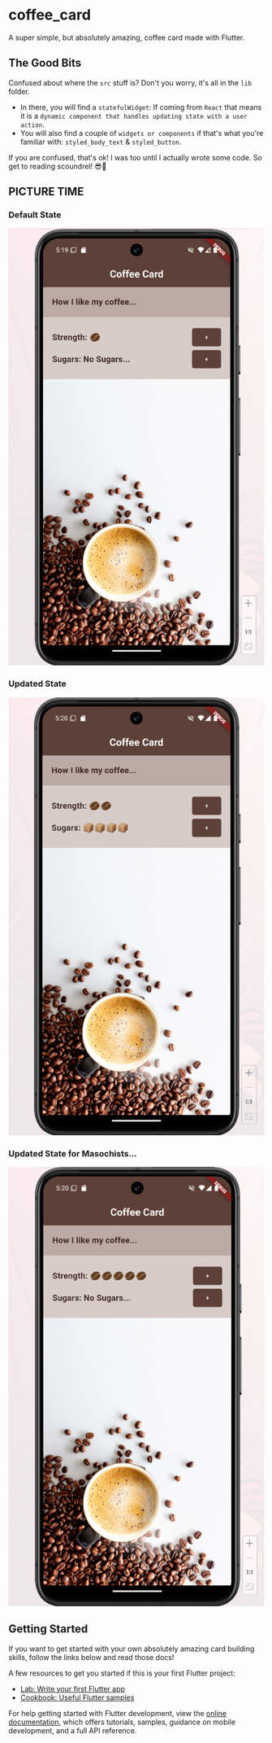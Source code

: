# coffee_card

A super simple, but absolutely amazing, coffee card made with Flutter.

## The Good Bits

Confused about where the `src` stuff is? Don't you worry, it's all in the `lib` folder.

- In there, you will find a `statefulWidget`: If coming from `React` that means it is a `dynamic component that handles updating state with a user action`.
- You will also find a couple of `widgets or components` if that's what you're familiar with: `styled_body_text` & `styled_button`.

If you are confused, that's ok! I was too until I actually wrote some code. So get to reading scoundrel! 😎📖

## PICTURE TIME

### Default State
![Alt text](assets/img/01_default_state.png?raw=true "Default State")

### Updated State
![Alt text](assets/img/02_updated_state.png?raw=true "Updated State")

### Updated State for Masochists...
![Alt text](assets/img/03_updated_state_for_masochists.png?raw=true "Updated State for Masochists...")

## Getting Started

If you want to get started with your own absolutely amazing card building skills, follow the links below and read those docs!

A few resources to get you started if this is your first Flutter project:

- [Lab: Write your first Flutter app](https://docs.flutter.dev/get-started/codelab)
- [Cookbook: Useful Flutter samples](https://docs.flutter.dev/cookbook)

For help getting started with Flutter development, view the
[online documentation](https://docs.flutter.dev/), which offers tutorials,
samples, guidance on mobile development, and a full API reference.
